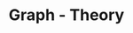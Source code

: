 ---
title: Graph - Theory
description: A Graph is a non-linear data structure with nodes and edges.
---